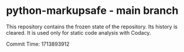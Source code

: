 # python-markupsafe - main branch

This repository contains the frozen state of the repository.
Its history is cleared. It is used only for static code
analysis with Codacy.

Commit Time: 1713893912